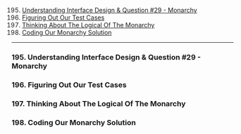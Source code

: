 195. [Understanding Interface Design & Question #29 - Monarchy](#195)
196. [Figuring Out Our Test Cases](#196)
197. [Thinking About The Logical Of The Monarchy](#197)
198. [Coding Our Monarchy Solution](#198)

---

### 195. Understanding Interface Design & Question #29 - Monarchy<a id='195'></a>

### 196. Figuring Out Our Test Cases<a id='196'></a>

### 197. Thinking About The Logical Of The Monarchy<a id='197'></a>

### 198. Coding Our Monarchy Solution<a id='198'></a>
